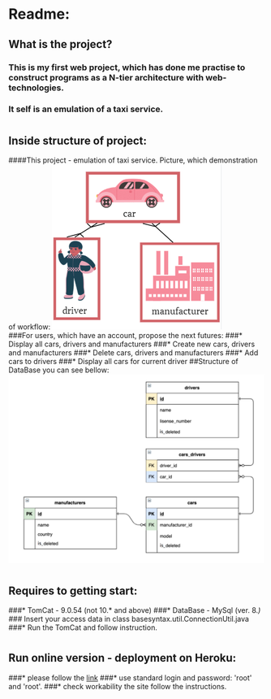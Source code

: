 # Readme:
## What is the project?
### This is my first web project, which has done me practise to construct programs as a N-tier architecture with web-technologies. 
### It self is an emulation of a taxi service.
#
## Inside structure of project:
####This project - emulation of taxi service. Picture, which demonstration of workflow:
![img_1.png](img_1.png)        
###For users, which have an account, propose the next futures:
###* Display all cars, drivers and manufacturers 
###* Create new cars, drivers and manufacturers 
###* Delete cars, drivers and manufacturers 
###* Add cars to drivers 
###* Display all cars for current driver 
##Structure of DataBase you can see bellow:
![img_2.png](img_2.png)
#
## Requires to getting start:
###* TomCat - 9.0.54 (not 10.* and above)
###* DataBase - MySql (ver. 8.*) 
###* Insert your access data in class basesyntax.util.ConnectionUtil.java
###* Run the TomCat and follow instruction.
#
## Run online version - deployment on Heroku:
###* please follow the [link](https://serhii-orlov.herokuapp.com/login")
###* use standard login and password: 'root' and 'root'.
###* check workability the site follow the instructions.

